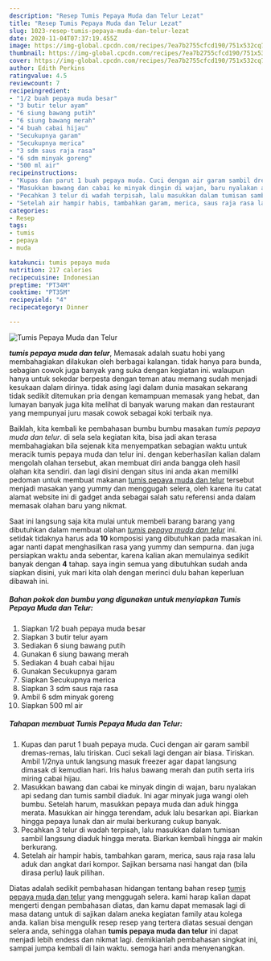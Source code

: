 ```yaml
---
description: "Resep Tumis Pepaya Muda dan Telur Lezat"
title: "Resep Tumis Pepaya Muda dan Telur Lezat"
slug: 1023-resep-tumis-pepaya-muda-dan-telur-lezat
date: 2020-11-04T07:37:19.455Z
image: https://img-global.cpcdn.com/recipes/7ea7b2755cfcd190/751x532cq70/tumis-pepaya-muda-dan-telur-foto-resep-utama.jpg
thumbnail: https://img-global.cpcdn.com/recipes/7ea7b2755cfcd190/751x532cq70/tumis-pepaya-muda-dan-telur-foto-resep-utama.jpg
cover: https://img-global.cpcdn.com/recipes/7ea7b2755cfcd190/751x532cq70/tumis-pepaya-muda-dan-telur-foto-resep-utama.jpg
author: Edith Perkins
ratingvalue: 4.5
reviewcount: 7
recipeingredient:
- "1/2 buah pepaya muda besar"
- "3 butir telur ayam"
- "6 siung bawang putih"
- "6 siung bawang merah"
- "4 buah cabai hijau"
- "Secukupnya garam"
- "Secukupnya merica"
- "3 sdm saus raja rasa"
- "6 sdm minyak goreng"
- "500 ml air"
recipeinstructions:
- "Kupas dan parut 1 buah pepaya muda. Cuci dengan air garam sambil dremas-remas, lalu tiriskan. Cuci sekali lagi dengan air biasa. Tiriskan. Ambil 1/2nya untuk langsung masuk freezer agar dapat langsung dimasak di kemudian hari. Iris halus bawang merah dan putih serta iris miring cabai hijau."
- "Masukkan bawang dan cabai ke minyak dingin di wajan, baru nyalakan api sedang dan tumis sambil diaduk. Ini agar minyak juga wangi oleh bumbu. Setelah harum, masukkan pepaya muda dan aduk hingga merata. Masukkan air hingga terendam, aduk lalu besarkan api. Biarkan hingga pepaya lunak dan air mulai berkurang cukup banyak."
- "Pecahkan 3 telur di wadah terpisah, lalu masukkan dalam tumisan sambil langsung diaduk hingga merata. Biarkan kembali hingga air makin berkurang."
- "Setelah air hampir habis, tambahkan garam, merica, saus raja rasa lalu aduk dan angkat dari kompor. Sajikan bersama nasi hangat dan (bila dirasa perlu) lauk pilihan."
categories:
- Resep
tags:
- tumis
- pepaya
- muda

katakunci: tumis pepaya muda 
nutrition: 217 calories
recipecuisine: Indonesian
preptime: "PT34M"
cooktime: "PT35M"
recipeyield: "4"
recipecategory: Dinner

---
```



![Tumis Pepaya Muda dan Telur](https://img-global.cpcdn.com/recipes/7ea7b2755cfcd190/751x532cq70/tumis-pepaya-muda-dan-telur-foto-resep-utama.jpg)

<b><i>tumis pepaya muda dan telur</i></b>, Memasak adalah suatu hobi yang membahagiakan dilakukan oleh berbagai kalangan. tidak hanya para bunda, sebagian cowok juga banyak yang suka dengan kegiatan ini. walaupun hanya untuk sekedar berpesta dengan teman atau memang sudah menjadi kesukaan dalam dirinya. tidak asing lagi dalam dunia masakan sekarang tidak sedikit ditemukan pria dengan kemampuan memasak yang hebat, dan lumayan banyak juga kita melihat di banyak warung makan dan restaurant yang mempunyai juru masak cowok sebagai koki terbaik nya.



Baiklah, kita kembali ke pembahasan bumbu bumbu masakan <i>tumis pepaya muda dan telur</i>. di sela sela kegiatan kita, bisa jadi akan terasa membahagiakan bila sejenak kita menyempatkan sebagian waktu untuk meracik tumis pepaya muda dan telur ini. dengan keberhasilan kalian dalam mengolah olahan tersebut, akan membuat diri anda bangga oleh hasil olahan kita sendiri. dan lagi disini dengan situs ini anda akan memiliki pedoman untuk membuat makanan <u>tumis pepaya muda dan telur</u> tersebut menjadi masakan yang yummy dan menggugah selera, oleh karena itu catat alamat website ini di gadget anda sebagai salah satu referensi anda dalam memasak olahan baru yang nikmat.


Saat ini langsung saja kita mulai untuk membeli barang barang yang dibutuhkan dalam membuat olahan <u><i>tumis pepaya muda dan telur</i></u> ini. setidak tidaknya harus ada <b>10</b> komposisi yang dibutuhkan pada masakan ini. agar nanti dapat menghasilkan rasa yang yummy dan sempurna. dan juga persiapkan waktu anda sebentar, karena kalian akan memulainya sedikit banyak dengan <b>4</b> tahap. saya ingin semua yang dibutuhkan sudah anda siapkan disini, yuk mari kita olah dengan merinci dulu bahan keperluan dibawah ini.

<!--inarticleads1-->

##### Bahan pokok dan bumbu yang digunakan untuk menyiapkan Tumis Pepaya Muda dan Telur:

1. Siapkan 1/2 buah pepaya muda besar
1. Siapkan 3 butir telur ayam
1. Sediakan 6 siung bawang putih
1. Gunakan 6 siung bawang merah
1. Sediakan 4 buah cabai hijau
1. Gunakan Secukupnya garam
1. Siapkan Secukupnya merica
1. Siapkan 3 sdm saus raja rasa
1. Ambil 6 sdm minyak goreng
1. Siapkan 500 ml air




<!--inarticleads2-->

##### Tahapan membuat Tumis Pepaya Muda dan Telur:

1. Kupas dan parut 1 buah pepaya muda. Cuci dengan air garam sambil dremas-remas, lalu tiriskan. Cuci sekali lagi dengan air biasa. Tiriskan. Ambil 1/2nya untuk langsung masuk freezer agar dapat langsung dimasak di kemudian hari. Iris halus bawang merah dan putih serta iris miring cabai hijau.
1. Masukkan bawang dan cabai ke minyak dingin di wajan, baru nyalakan api sedang dan tumis sambil diaduk. Ini agar minyak juga wangi oleh bumbu. Setelah harum, masukkan pepaya muda dan aduk hingga merata. Masukkan air hingga terendam, aduk lalu besarkan api. Biarkan hingga pepaya lunak dan air mulai berkurang cukup banyak.
1. Pecahkan 3 telur di wadah terpisah, lalu masukkan dalam tumisan sambil langsung diaduk hingga merata. Biarkan kembali hingga air makin berkurang.
1. Setelah air hampir habis, tambahkan garam, merica, saus raja rasa lalu aduk dan angkat dari kompor. Sajikan bersama nasi hangat dan (bila dirasa perlu) lauk pilihan.




Diatas adalah sedikit pembahasan hidangan tentang bahan resep <u>tumis pepaya muda dan telur</u> yang menggugah selera. kami harap kalian dapat mengerti dengan pembahasan diatas, dan kamu dapat memasak lagi di masa datang untuk di sajikan dalam aneka kegiatan family atau kolega anda. kalian bisa mengulik resep resep yang tertera diatas sesuai dengan selera anda, sehingga olahan <b>tumis pepaya muda dan telur</b> ini dapat menjadi lebih endess dan nikmat lagi. demikianlah pembahasan singkat ini, sampai jumpa kembali di lain waktu. semoga hari anda menyenangkan.
